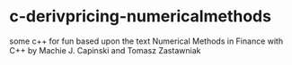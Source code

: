 # c-derivpricing-numericalmethods
some c++ for fun
based upon the text Numerical Methods in Finance with C++ by Machie J. Capinski and Tomasz Zastawniak
